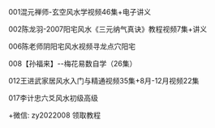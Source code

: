001混元禅师-玄空风水学视频46集+电子讲义

002陈龙羽-2007阳宅风水《三元纳气真诀》教程视频7集+讲义

006陈老师阴阳宅风水视频寻龙点穴阳宅

008【孙福来】--梅花易数自学（26集）  

012王进武家居风水入门与精通视频35集+8月-12月视频22集 

017李计忠六爻风水初级高级

+微信:  zy2022008 领取教程
